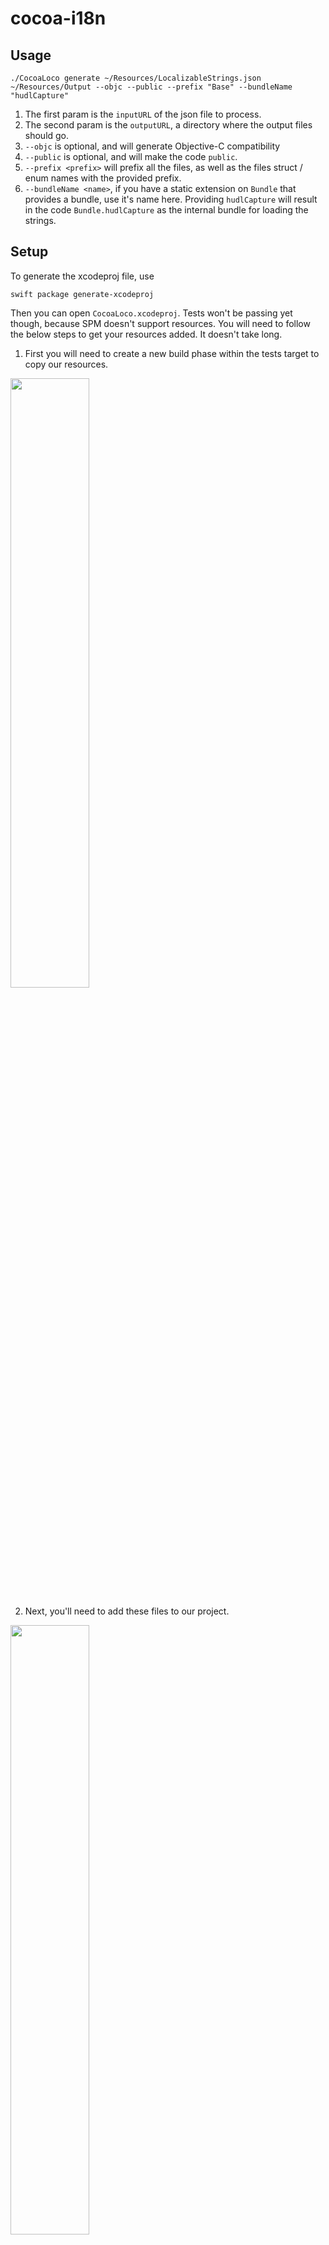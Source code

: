 # cocoa-i18n

## Usage

```
./CocoaLoco generate ~/Resources/LocalizableStrings.json ~/Resources/Output --objc --public --prefix "Base" --bundleName "hudlCapture"
```

1. The first param is the `inputURL` of the json file to process.
1. The second param is the `outputURL`, a directory where the output files should go.
1. `--objc` is optional, and will generate Objective-C compatibility
1. `--public` is optional, and will make the code `public`.
1. `--prefix <prefix>` will prefix all the files, as well as the files struct / enum names with the provided prefix.
1. `--bundleName <name>`, if you have a static extension on `Bundle` that provides a bundle, use it's name here. Providing `hudlCapture` will result in the code `Bundle.hudlCapture` as the internal bundle for loading the strings.

## Setup

To generate the xcodeproj file, use

```
swift package generate-xcodeproj
```

Then you can open `CocoaLoco.xcodeproj`. Tests won't be passing yet though, because SPM doesn't support resources. You will need to follow the below steps to get your resources added. It doesn't take long.

1. First you will need to create a new build phase within the tests target to copy our resources.
<img src="../master/docs/img/create_resources_phase.png" height="50%" width="50%">

2. Next, you'll need to add these files to our project.
<img src="../master/docs/img/add_files_to_project.png" height="50%" width="50%">

3. Finally, select the resources directory and make sure you add them to the correct group.
<img src="../master/docs/img/choose_files_and_target.png" height="50%" width="50%">

Tests should be passing now!

## Creating A Release

```
swift build -c release -Xswiftc "-target" -Xswiftc "x86_64-apple-macosx10.14"
```

It will build to `.build/x86_64-apple-macosx/release/CocoaLoco`. That's your binary!

Eventually this should be distributed through SPM or CocoaPods, but for now we're just floating binaries.
